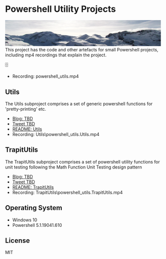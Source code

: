 # Powershell Utility Projects
<img src="mountains.png">
This project has the code and other artefacts for small Powershell projects, including mp4 recordings that explain the project.

:file_cabinet:

- Recording: powershell_utils.mp4
## Utils
The Utils subproject comprises a set of generic powershell functions for 'pretty-printing' etc.

- [Blog: TBD](http://aprogrammerwrites.eu/?p=)
- [Tweet TBD](https://twitter.com/BrenPatF/status/)
- [README: Utils](Utils/README_Utils.md)
- Recording: Utils\powershell_utils.Utils.mp4

## TrapitUtils
The TrapitUtils subproject comprises a set of powershell utility functions for unit testing following the Math Function Unit Testing design pattern

- [Blog: TBD](http://aprogrammerwrites.eu/?p=)
- [Tweet TBD](https://twitter.com/BrenPatF/status/)
- [README: TrapitUtils](TrapitUtils/README_TrapitUtils.md)
- Recording: TrapitUtils\powershell_utils.TrapitUtils.mp4

## Operating System
- Windows 10
- Powershell 5.1.19041.610

## License
MIT

